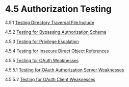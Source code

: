 # 4.5 Authorization Testing

4.5.1 [Testing Directory Traversal File Include](01-Testing_Directory_Traversal_File_Include.md)

4.5.2 [Testing for Bypassing Authorization Schema](02-Testing_for_Bypassing_Authorization_Schema.md)

4.5.3 [Testing for Privilege Escalation](03-Testing_for_Privilege_Escalation.md)

4.5.4 [Testing for Insecure Direct Object References](04-Testing_for_Insecure_Direct_Object_References.md)

4.5.5 [Testing for OAuth Weaknesses](05-Testing_for_OAuth_Weaknesses.md)

4.5.5.1 [Testing for OAuth Authorization Server Weaknesses](05.1-Testing_for_OAuth_Authorization_Server_Weaknesses.md)

4.5.5.2 [Testing for OAuth Client Weaknesses](05.2-Testing_for_OAuth_Client_Weaknesses.md)
